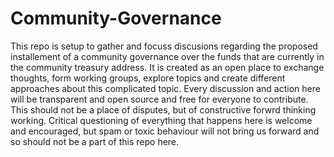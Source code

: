 # Community-Governance
This repo is setup to gather and focuss discusions regarding the proposed installement of a community governance over the funds that are currently in the community treasury address.
It is created as an open place to exchange thoughts, form working groups, explore topics and create different approaches about this complicated topic. Every discussion and action here will be transparent and open source and free for everyone to contribute.
This should not be a place of disputes, but of constructive forwrd thinking working. Critical questioning of everything that happens here is welcome and encouraged, but spam or toxic behaviour will not bring us forward and so should not be a part of this repo here.
